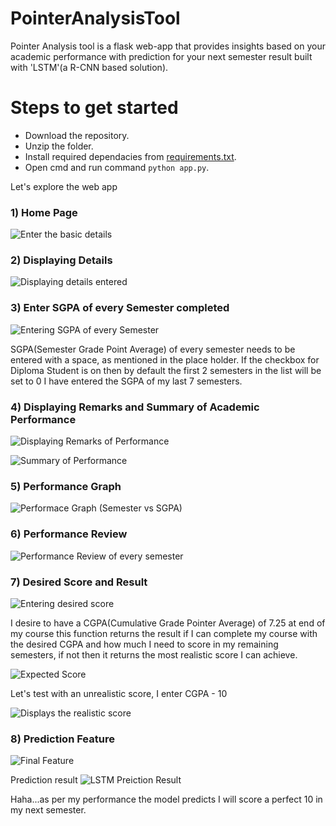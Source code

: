 # PointerAnalysisTool
Pointer Analysis tool is a flask web-app that provides insights based on your academic performance with prediction for your next semester result built with 'LSTM'(a R-CNN based solution).

# Steps to get started
- Download the repository.
- Unzip the folder.
- Install required dependacies from [requirements.txt].
- Open cmd and run command ```python app.py```.

Let's explore the web app
### 1) Home Page
![Enter the basic details](https://user-images.githubusercontent.com/31877827/126903746-d1bf1915-ffcb-446f-9b94-fee23486f86f.png)



### 2) Displaying Details
![Displaying details entered](https://user-images.githubusercontent.com/31877827/126903810-73413471-a0db-4783-a53a-794bd9a7917b.png)



### 3) Enter SGPA of every Semester completed
![Entering SGPA of every Semester](https://user-images.githubusercontent.com/31877827/126903893-a9bb0a43-0db6-4743-a827-49c5d12be529.png)

SGPA(Semester Grade Point Average) of every semester needs to be entered with a space, as mentioned in the place holder. If the checkbox for Diploma Student is on then by default the first 2 semesters in the list will be set to 0
I have entered the SGPA of my last 7 semesters.



### 4) Displaying Remarks and Summary of Academic Performance
![Displaying Remarks of Performance](https://user-images.githubusercontent.com/31877827/126904089-2cb17fb9-93ee-48d6-bdc5-851c524078b5.png)


![Summary of Performance](https://user-images.githubusercontent.com/31877827/126904293-4a707889-d9aa-4221-ab4f-c784e26cd6e5.png)



### 5) Performance Graph
![Performace Graph (Semester vs SGPA)](https://user-images.githubusercontent.com/31877827/126904330-182cd935-da18-41f3-a733-a05f19c5b1af.png)



### 6) Performance Review
![Performance Review of every semester](https://user-images.githubusercontent.com/31877827/126904351-8b20d382-da5b-4890-a7ba-659a8d9fae1d.png)



### 7) Desired Score and Result
![Entering desired score](https://user-images.githubusercontent.com/31877827/126904425-60b04ff0-784c-4236-b44c-4d2775652f00.png)

I desire to have a CGPA(Cumulative Grade Pointer Average) of 7.25 at end of my course this function returns the result if I can complete my course with the desired CGPA and how much I need to score in my remaining semesters, if not then it returns the most realistic score I can achieve.


![Expected Score](https://user-images.githubusercontent.com/31877827/126904556-7f34ce56-45f2-4961-9121-b21d36a64708.png)

Let's test with an unrealistic score, I enter CGPA - 10


![Displays the realistic score](https://user-images.githubusercontent.com/31877827/126904629-123f3b88-d110-4986-8eb7-e17351f3e61a.png)



### 8) Prediction Feature

![Final Feature](https://user-images.githubusercontent.com/31877827/126905507-f804eb5b-e0db-4ab7-9f5d-d135e6c4943f.png)

Prediction result
![LSTM Preiction Result](https://user-images.githubusercontent.com/31877827/126906216-a2448c9c-ac3d-4a3b-ae20-5deda588d214.png)

Haha...as per my performance the model predicts I will score a perfect 10 in my next semester.











































[requirements.txt]: https://github.com/glenveigas437/PointerAnalysisTool/blob/main/requirements.txt
